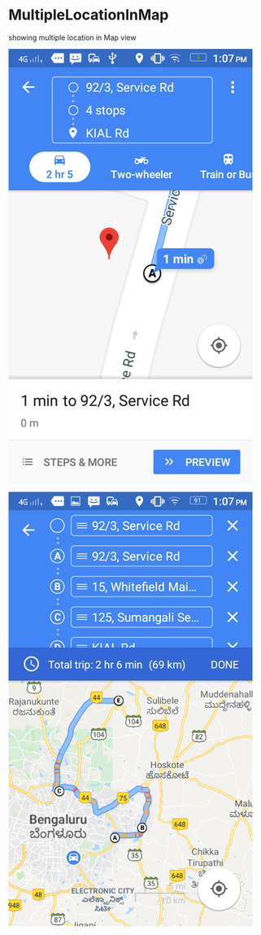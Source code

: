 # MultipleLocationInMap
showing multiple location in Map view

![](https://raw.githubusercontent.com/Priyanka-Mohanty/MultipleLocationInMap/master/app/src/main/res/drawable/imgone.png)

![](https://raw.githubusercontent.com/Priyanka-Mohanty/MultipleLocationInMap/master/app/src/main/res/drawable/imgtwo.png)
